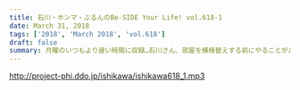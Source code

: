 ```yaml
---
title: 石川・ホンマ・ぶるんのBe-SIDE Your Life! vol.618-1
date: March 31, 2018
tags: ['2018', 'March 2018', 'vol.618']
draft: false
summary: 月曜のいつもより遅い時間に収録…石川さん、部屋を模様替えする前にやることがあるような…MIURA
---
```


http://project-phi.ddo.jp/ishikawa/ishikawa618_1.mp3